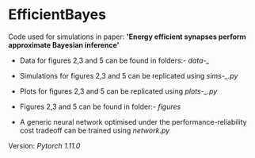 # EfficientBayes
Code used for simulations in paper: **'Energy efficient synapses perform approximate Bayesian inference'**


- Data for figures 2,3 and 5 can be found in folders:- *data-_* 

- Simulations for figures 2,3 and 5 can be replicated using *sims-_.py*

- Plots for figures 2,3 and 5 can be replicated using *plots-_.py*

- Figures 2,3 and 5 can be found in folder:- *figures* 

- A generic neural network optimised under the performance-reliability cost tradeoff can be trained using *network.py*

Version: *Pytorch 1.11.0*
